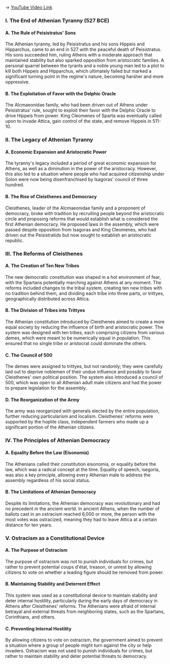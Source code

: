 -> [YouTube Video Link](https://www.youtube.com/watch?v=E28PaeQQQC0&list=PL023BCE5134243987&index=12&pp=iAQB)

### I. The End of Athenian Tyranny (527 BCE)

#### A. The Rule of Peisistratus' Sons

The Athenian tyranny, led by Peisistratus and his sons Hippeis and Hipparchus, came to an end in 527 with the peaceful death of Peisistratus. His sons succeeded him, ruling Athens with a moderate approach that maintained stability but also sparked opposition from aristocratic families. A personal quarrel between the tyrants and a noble young man led to a plot to kill both Hippeis and Hipparchus, which ultimately failed but marked a significant turning point in the regime's nature, becoming harsher and more oppressive.

#### B. The Exploitation of Favor with the Delphic Oracle

The Alcmaeonidae family, who had been driven out of Athens under Peisistratus' rule, sought to exploit their favor with the Delphic Oracle to drive Hippeis from power. King Cleomenes of Sparta was eventually called upon to invade Attica, gain control of the state, and remove Hippeis in 511-10.

### II. The Legacy of Athenian Tyranny

#### A. Economic Expansion and Aristocratic Power

The tyranny's legacy included a period of great economic expansion for Athens, as well as a diminution in the power of the aristocracy. However, this also led to a situation where people who had acquired citizenship under Solon were now being disenfranchised by Isagoras' council of three hundred.

#### B. The Rise of Cleisthenes and Democracy

Cleisthenes, leader of the Alcmaeonidae family and a proponent of democracy, broke with tradition by recruiting people beyond the aristocratic circle and proposing reforms that would establish what is considered the first Athenian democracy. He proposed laws in the assembly, which were passed despite opposition from Isagoras and King Cleomenes, who had driven out the Peisistratids but now sought to establish an aristocratic republic.

### III. The Reforms of Cleisthenes

#### A. The Creation of Ten New Tribes

The new democratic constitution was shaped in a hot environment of fear, with the Spartans potentially marching against Athens at any moment. The reforms included changes to the tribal system, creating ten new tribes with no tradition behind them, and dividing each tribe into three parts, or trittyes, geographically distributed across Attica.

#### B. The Division of Tribes into Trittyes

The Athenian constitution introduced by Cleisthenes aimed to create a more equal society by reducing the influence of birth and aristocratic power. The system was designed with ten tribes, each comprising citizens from various demes, which were meant to be numerically equal in population. This ensured that no single tribe or aristocrat could dominate the others.

#### C. The Council of 500

The demes were assigned to trittyes, but not randomly; they were carefully laid out to deprive noblemen of their undue influence and possibly to favor Cleisthenes' own political position. The system also introduced a council of 500, which was open to all Athenian adult male citizens and had the power to prepare legislation for the assembly.

#### D. The Reorganization of the Army

The army was reorganized with generals elected by the entire population, further reducing particularism and localism. Cleisthenes' reforms were supported by the hoplite class, independent farmers who made up a significant portion of the Athenian citizens.

### IV. The Principles of Athenian Democracy

#### A. Equality Before the Law (Eisonomia)

The Athenians called their constitution eisonomia, or equality before the law, which was a radical concept at the time. Equality of speech, isegoria, was also a key principle, allowing every Athenian male to address the assembly regardless of his social status.

#### B. The Limitations of Athenian Democracy

Despite its limitations, the Athenian democracy was revolutionary and had no precedent in the ancient world. In ancient Athens, when the number of ballots cast in an ostracism reached 6,000 or more, the person with the most votes was ostracized, meaning they had to leave Attica at a certain distance for ten years.

### V. Ostracism as a Constitutional Device

#### A. The Purpose of Ostracism

The purpose of ostracism was not to punish individuals for crimes, but rather to prevent potential coups d'état, treason, or unrest by allowing citizens to vote on whether a leading figure should be removed from power.

#### B. Maintaining Stability and Deterrent Effect

This system was used as a constitutional device to maintain stability and deter internal hostility, particularly during the early days of democracy in Athens after Cleisthenes' reforms. The Athenians were afraid of internal betrayal and external threats from neighboring states, such as the Spartans, Corinthians, and others.

#### C. Preventing Internal Hostility

By allowing citizens to vote on ostracism, the government aimed to prevent a situation where a group of people might turn against the city or help invaders. Ostracism was not used to punish individuals for crimes, but rather to maintain stability and deter potential threats to democracy.